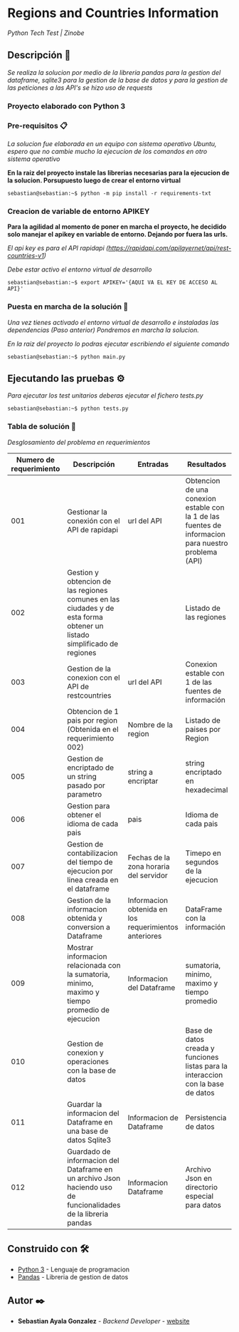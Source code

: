 # Regions and Countries Information

_Python Tech Test | Zinobe_

## Descripción 🚀

_Se realiza la solucion por medio de la libreria pandas para la gestion del dataframe, sqlite3 para la gestion de la base de datos y para la gestion de las peticiones a las API's se hizo uso de requests_

### Proyecto elaborado con Python 3


### Pre-requisitos 📋

_La solucion fue elaborada en un equipo con sistema operativo Ubuntu, espero que no cambie mucho la ejecucion de los comandos en otro sistema operativo_

__En la raiz del proyecto instale las librerias necesarias para la ejecucion de la solucion. Porsupuesto luego de crear el entorno virtual__


```
sebastian@sebastian:~$ python -m pip install -r requirements-txt
```

### Creacion de variable de entorno APIKEY

__Para la agilidad al momento de poner en marcha el proyecto, he decidido solo manejar el apikey en variable de entorno. Dejando por fuera las urls.__

_El api key es para el API rapidapi (https://rapidapi.com/apilayernet/api/rest-countries-v1)_

_Debe estar activo el entorno virtual de desarrollo_

```
sebastian@sebastian:~$ export APIKEY='{AQUI VA EL KEY DE ACCESO AL API}'
```


### Puesta en marcha de la solución 🔧

_Una vez tienes activado el entorno virtual de desarrollo e instaladas las dependencias (Paso anterior) Pondremos en marcha la solucion._

_En la raiz del proyecto lo podras ejecutar escribiendo el siguiente comando_

```
sebastian@sebastian:~$ python main.py
```

## Ejecutando las pruebas ⚙️

_Para ejecutar los test unitarios deberas ejecutar el fichero tests.py_

```
sebastian@sebastian:~$ python tests.py
```

### Tabla de solución 🔩

_Desglosamiento del problema en requerimientos_

|Numero de requerimiento|Descripción|Entradas|Resultados|
|---------------|-------------|--------------|----------|
|001|Gestionar la conexión con el API de rapidapi|url del API|Obtencion de una conexion estable con la 1 de las fuentes de informacion para nuestro problema (API)|
|002|Gestion y obtencion de las regiones comunes en las ciudades y de esta forma obtener un listado simplificado de regiones||Listado de las regiones|
|003|Gestion de la conexion con el API de restcountries|url del API| Conexion estable con  1 de las fuentes de información|
|004|Obtencion de 1 pais por region (Obtenida en el requerimiento 002)|Nombre de la region|Listado de paises por Region|
|005|Gestion de encriptado de un string pasado por parametro|string a encriptar|string encriptado en hexadecimal|
|006|Gestion para obtener el idioma de cada pais|pais|Idioma de cada pais|
|007|Gestion de contabilizacion del tiempo de ejecucion por linea creada en el dataframe|Fechas de la zona horaria del servidor|Timepo en segundos de la ejecucion|
|008|Gestion de la informacion obtenida y conversion a Dataframe|Informacion obtenida en los requerimientos anteriores|DataFrame con la información|
|009|Mostrar informacion relacionada con la sumatoria, minimo, maximo y tiempo promedio de ejecucion|Informacion del Dataframe|sumatoria, minimo, maximo y tiempo promedio|
|010|Gestion de conexion y operaciones con la base de datos||Base de datos creada y funciones listas para la interaccion con la base de datos|
|011|Guardar la informacion del Dataframe en una base de datos Sqlite3|Informacion de Dataframe|Persistencia de datos|
|012|Guardado de informacion del Dataframe en un archivo Json haciendo uso de funcionalidades de la libreria pandas|Informacion Dataframe|Archivo Json en directorio especial para datos|


## Construido con 🛠️


* [Python 3](https://www.python.org/) - Lenguaje de programacion
* [Pandas](https://pandas.pydata.org/) - Libreria de gestion de datos


## Autor ✒️

* **Sebastian Ayala Gonzalez** - *Backend Developer* - [website](https://websitesebas.herokuapp.com/home/)

